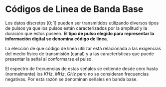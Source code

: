 # Códigos de Linea de Banda Base

Los datos discretos $[0;1]$ pueden ser transmitidos utilizando diversos tipos de pulsos ya que los pulsos están caracterizados por la amplitud y la duración que estos poseen. **El tipo de pulso elegido para representar la información digital se denomina código de línea**.

La elección de que código de línea utilizar está relacionada a las exigencias del medio físico de transmisión (canal) y a las características que puede presentar la señal al conformarse el pulso.

El espectro de frecuencias de estas señales se extiende desde cero hasta (normalmente) los $KHz$, $MHz$, $GHz$ pero no se consideran frecuencias negativas. Por esta razón se denominan señales en banda base.